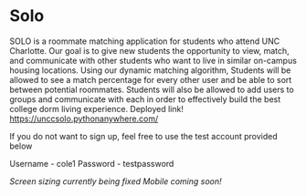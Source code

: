 # Solo

SOLO is a roommate matching application for students who attend UNC Charlotte. Our goal is to give new students the opportunity to view, match, and communicate with other students who want to live in similar on-campus housing locations. Using our dynamic matching algorithm, Students will be allowed to see a match percentage for every other user and be able to sort between potential roommates. Students will also be allowed to add users to groups and communicate with each in order to effectively build the best college dorm living experience. Deployed link! https://unccsolo.pythonanywhere.com/


If you do not want to sign up, feel free to use the test account provided below 

Username - cole1
Password - testpassword

*Screen sizing currently being fixed*
*Mobile coming soon!*
